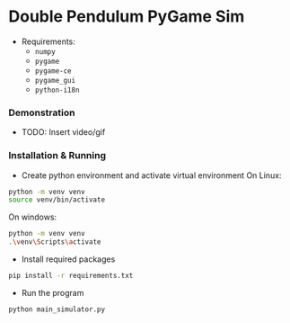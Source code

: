 # Double Pendulum PyGame Sim

- Requirements:
    - `numpy`
    - `pygame`
    - `pygame-ce`
    - `pygame_gui`
    - `python-i18n`

### Demonstration 

- TODO: Insert video/gif


### Installation & Running

- Create python environment and activate virtual environment
On Linux:
```bash
python -m venv venv
source venv/bin/activate
```
On windows:
```bash
python -m venv venv
.\venv\Scripts\activate
```
- Install required packages
```bash
pip install -r requirements.txt
```

- Run the program
```bash
python main_simulator.py
```
